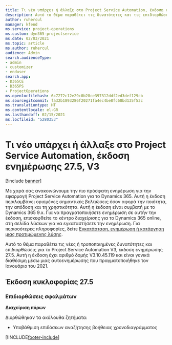 ```yaml
---
title: Τι νέο υπάρχει ή άλλαξε στο Project Service Automation, έκδοση ενημέρωσης 27.5 Hotfix, V3
description: Αυτό το θέμα παραθέτει τις δυνατότητες και τις επιδιορθώσεις που είναι διαθέσιμες για το Project Service Automation V3, έκδοση ενημέρωσης 27.5 Hotfix, V3.
author: ruhercul
manager: kfend
ms.service: project-operations
ms.custom: dyn365-projectservice
ms.date: 02/03/2021
ms.topic: article
ms.author: ruhercul
audience: Admin
search.audienceType:
- admin
- customizer
- enduser
search.app:
- D365CE
- D365PS
- ProjectOperations
ms.openlocfilehash: 6c7272c12e29c0b28ce397312ddf2ed3def129cb
ms.sourcegitcommit: fa32b1893286f20271fa4ec4be8fc68bd135f53c
ms.translationtype: HT
ms.contentlocale: el-GR
ms.lasthandoff: 02/15/2021
ms.locfileid: "5280353"
---
```

# <a name="whats-new-or-changed-in-project-service-automation-update-release-275-v3"></a>Τι νέο υπάρχει ή άλλαξε στο Project Service Automation, έκδοση ενημέρωσης 27.5, V3

[!include [banner](../includes/psa-now-project-operations.md)]

Με χαρά σας ανακοινώνουμε την πιο πρόσφατη ενημέρωση για την εφαρμογή Project Service Automation για το Dynamics 365. Αυτή η έκδοση περιλαμβάνει ορισμένες σημαντικές βελτιώσεις όσον αφορά την ποιότητα, την απόδοση και τη χρηστικότητα. Αυτή η έκδοση είναι συμβατή με το Dynamics 365 9.x. Για να πραγματοποιήσετε ενημέρωση σε αυτήν την έκδοση, επισκεφθείτε το κέντρο διαχείρισης για το Dynamics 365 online, στη σελίδα λύσεων για να εγκαταστήσετε την ενημέρωση. Για περισσότερες πληροφορίες, δείτε [Εγκατάσταση, ενημέρωση ή κατάργηση μιας προτιμώμενης λύσης](https://docs.microsoft.com/power-platform/admin/install-remove-preferred-solution).

Αυτό το θέμα παραθέτει τις νέες ή τροποποιημένες δυνατότητες και επιδιορθώσεις για το Project Service Automation V3, έκδοση ενημέρωσης 27.5. Αυτή η έκδοση έχει αριθμό δομής V3.10.45.119 και είναι γενικά διαθέσιμη μέσω μιας αυτοενημέρωσης που πραγματοποιήθηκε τον Ιανουάριο του 2021.

## <a name="update-release-275"></a>Έκδοση κυκλοφορίας 27.5

### <a name="bug-fixes"></a>Επιδιορθώσεις σφαλμάτων


**Διαχείριση πόρων**

Διορθώθηκαν τα ακόλουθα ζητήματα:

- Υποβάθμιση επιδόσεων αναζήτησης βοήθειας χρονοδιαγράμματος


[!INCLUDE[footer-include](../includes/footer-banner.md)]